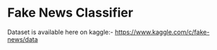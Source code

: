 # Fake News Classifier
 Dataset is available here on kaggle:- https://www.kaggle.com/c/fake-news/data

